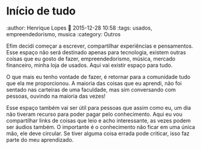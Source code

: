 Início de tudo
====================================
:author: Henrique Lopes
:date: 2015-12-28 10:58
:tags: usados, empreendedorismo, musica
:category: Outros


Efim decidi começar a escrever, compartilhar experiências e pensamentos.
Esse espaço não será destinado apenas para tecnologia, existem outras coisas que eu gosto de fazer,
 empreendedorismo, música, mercado financeiro, minha loja de usados. Aqui vai existir espaço para tudo.

O que mais eu tenho vontade de fazer, é retornar para a comunidade tudo que ela me proporcionou.
A maioria das coisas que eu aprendi, não foi sentado nas carteiras de uma faculdade, mas sim conversando com pessoas,
ouvindo na maioria das vezes!

Esse espaço também vai ser útil para pessoas que assim como eu, um dia não tiveram recurso para poder pagar
pelo conhecimento. Aqui eu vou compartilhar links de coisas que leio e acho interessante,
as vezes podem ser áudios também. O importante é o conhecimento não ficar em uma única mão, ele deve
circular. Se tiver alguma coisa errada pode criticar, isso faz parte do meu aprendizado.

